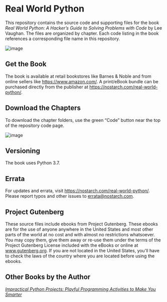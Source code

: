 # Real World Python

This repository contains the source code and supporting files for the book *Real World Python: A Hacker’s Guide to
Solving Problems with Code* by Lee Vaughan. The files are organized by chapter. Each code listing in the book references
a corresponding file name in this repository.

![image](https://user-images.githubusercontent.com/31315095/86478311-b3fbbc80-bd0f-11ea-88a6-1db9dca5a5dd.png)

## Get the Book

The book is available at retail bookstores like Barnes & Noble and from online sellers like https://www.amazon.com/.
A print/eBook bundle can be purchased directly from the publisher at https://nostarch.com/real-world-python/.

## Download the Chapters

To download the chapter folders, use the green “Code” button near the top of the repository code page.

![image](https://user-images.githubusercontent.com/31315095/86478653-31bfc800-bd10-11ea-80fa-388234db9282.png)

## Versioning

The book uses Python 3.7.

## Errata

For updates and errata, visit https://nostarch.com/real-world-python/. Please report typos and other issues to
errata@nostarch.com.

## Project Gutenberg

These source files include ebooks from Project Gutenberg. These ebooks are for the use of anyone anywhere in the United
States and most other parts of the world at no cost and with almost no restrictions whatsoever. You may copy them, give
them away or re-use them under the terms of the Project Gutenberg License included with the eBooks or online
at www.gutenberg.org. If you are not located in the United States, you'll have to check the laws of the country where
you are located before using the ebooks.

## Other Books by the Author

[*Impractical Python Projects: Playful Programming Activities to Make You
Smarter*](https://nostarch.com/impracticalpythonprojects)

